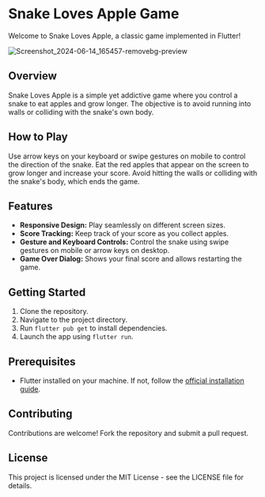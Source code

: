 # Snake Loves Apple Game

Welcome to Snake Loves Apple, a classic game implemented in Flutter!


![Screenshot_2024-06-14_165457-removebg-preview](https://github.com/patelneel9080/Snake_Loves_Apple_Game_Apk/assets/136300996/b8a97d31-7458-47f6-89e2-91f90401909c)


## Overview

Snake Loves Apple is a simple yet addictive game where you control a snake to eat apples and grow longer. The objective is to avoid running into walls or colliding with the snake's own body.

## How to Play
Use arrow keys on your keyboard or swipe gestures on mobile to control the direction of the snake.
Eat the red apples that appear on the screen to grow longer and increase your score.
Avoid hitting the walls or colliding with the snake's body, which ends the game.

## Features

- **Responsive Design:** Play seamlessly on different screen sizes.
- **Score Tracking:** Keep track of your score as you collect apples.
- **Gesture and Keyboard Controls:** Control the snake using swipe gestures on mobile or arrow keys on desktop.
- **Game Over Dialog:** Shows your final score and allows restarting the game.

## Getting Started

1. Clone the repository.
2. Navigate to the project directory.
3. Run `flutter pub get` to install dependencies.
4. Launch the app using `flutter run`.

## Prerequisites

- Flutter installed on your machine. If not, follow the [official installation guide](https://flutter.dev/docs/get-started/install).

## Contributing

Contributions are welcome! Fork the repository and submit a pull request.

## License

This project is licensed under the MIT License - see the LICENSE file for details.
